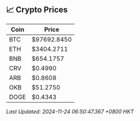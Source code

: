 ## 📈 Crypto Prices

| Coin | Price |
| ---- | ----- |
| BTC | $97692.8450 |
| ETH | $3404.2711 |
| BNB | $654.1757 |
| CRV | $0.4990 |
| ARB | $0.8608 |
| OKB | $51.2750 |
| DOGE | $0.4343 |

_Last Updated: 2024-11-24 06:50:47.367 +0800 HKT_